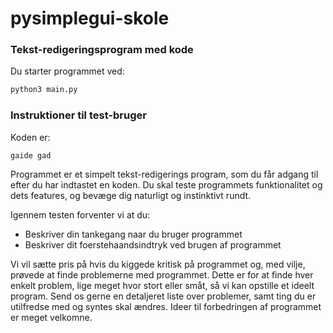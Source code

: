 # pysimplegui-skole

### Tekst-redigeringsprogram med kode
Du starter programmet ved:
```bash
python3 main.py
```

### Instruktioner til test-bruger
Koden er:
```
gaide gad
```
Programmet er et simpelt tekst-redigerings program, som du får adgang til efter du har indtastet en koden.
Du skal teste programmets funktionalitet og dets features, og bevæge dig naturligt og instinktivt rundt.

Igennem testen forventer vi at du:
- Beskriver din tankegang naar du bruger programmet
- Beskriver dit foerstehaandsindtryk ved brugen af programmet

Vi vil sætte pris på hvis du kiggede kritisk på programmet og, med vilje, prøvede at finde problemerne med programmet. Dette er for at finde hver enkelt problem, lige meget hvor stort eller småt, så vi kan opstille et ideelt program. Send os gerne en detaljeret liste over problemer, samt ting du er utilfredse med og syntes skal ændres. Ideer til forbedringen af programmet er meget velkomne.
